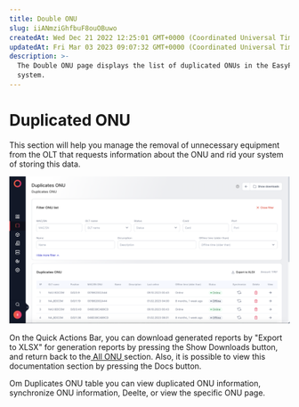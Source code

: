 ```yaml
---
title: Double ONU
slug: iiANmziGhfbuF8ouOBuwo
createdAt: Wed Dec 21 2022 12:25:01 GMT+0000 (Coordinated Universal Time)
updatedAt: Fri Mar 03 2023 09:07:32 GMT+0000 (Coordinated Universal Time)
description: >-
  The Double ONU page displays the list of duplicated ONUs in the EasyPon
  system.
---
```


# Duplicated ONU

This section will help you manage the removal of unnecessary equipment from the OLT that requests information about the ONU and rid your system of storing this data.

![Double ONU page](<../.gitbook/assets/Screenshot 2023-10-09 at 00.44.03.png>)

On the Quick Actions Bar, you can download generated reports by "Export to XLSX" for generation reports by pressing the Show Downloads button, and return back to the[ All ONU ](all-onu.md)section. Also, it is possible to view this documentation section by pressing the Docs button.

Om Duplicates ONU table you can view duplicated ONU information, synchronize ONU information, Deelte, or view the specific ONU page.
